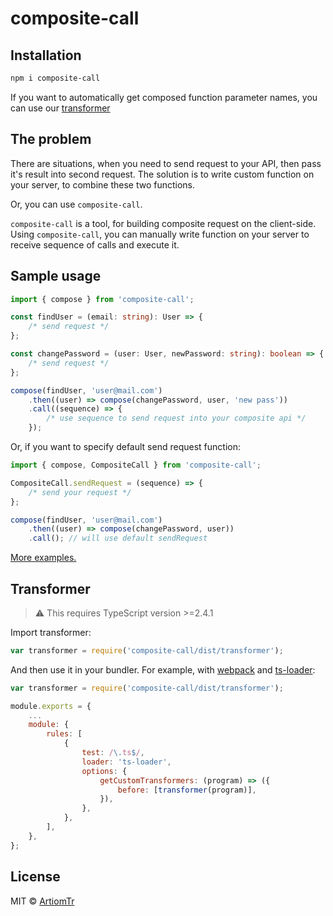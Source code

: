# composite-call

## Installation

```bash
npm i composite-call
```

If you want to automatically get composed function parameter names, you can use our [transformer](#transformer)

## The problem

There are situations, when you need to send request to your API, then pass it's result into second request. The solution is to write custom function on your server, to combine these two functions.

Or, you can use `composite-call`.

`composite-call` is a tool, for building composite request on the client-side. Using `composite-call`, you can manually write function on your server to receive sequence of calls and execute it.

## Sample usage

```ts
import { compose } from 'composite-call';

const findUser = (email: string): User => {
    /* send request */
};

const changePassword = (user: User, newPassword: string): boolean => {
    /* send request */
};

compose(findUser, 'user@mail.com')
    .then((user) => compose(changePassword, user, 'new pass'))
    .call((sequence) => {
        /* use sequence to send request into your composite api */
    });
```

Or, if you want to specify default send request function:

```ts
import { compose, CompositeCall } from 'composite-call';

CompositeCall.sendRequest = (sequence) => {
    /* send your request */
};

compose(findUser, 'user@mail.com')
    .then((user) => compose(changePassword, user))
    .call(); // will use default sendRequest
```

[More examples.](https://github.com/ArtiomTr/composite-call/tree/master/example)

## Transformer

> ⚠️ This requires TypeScript version >=2.4.1

Import transformer:

```js
var transformer = require('composite-call/dist/transformer');
```

And then use it in your bundler. For example, with [webpack](https://github.com/webpack/webpack#readme) and [ts-loader](https://github.com/TypeStrong/ts-loader#readme):

```js
var transformer = require('composite-call/dist/transformer');

module.exports = {
    ...
    module: {
        rules: [
            {
                test: /\.ts$/,
                loader: 'ts-loader',
                options: {
                    getCustomTransformers: (program) => ({
                        before: [transformer(program)],
                    }),
                },
            },
        ],
    },
};
```

## License

MIT © [ArtiomTr](https://github.com/ArtiomTr)
